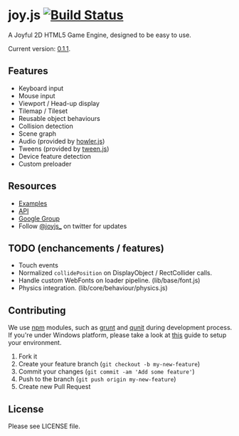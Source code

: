 # joy.js [![Build Status](https://secure.travis-ci.org/joyjs/joy.js.png)](http://travis-ci.org/joyjs/joy.js)

A Joyful 2D HTML5 Game Engine, designed to be easy to use.

Current version: [0.1.1](CHANGELOG.md).

## Features

  - Keyboard input
  - Mouse input
  - Viewport / Head-up display
  - Tilemap / Tileset
  - Reusable object behaviours
  - Collision detection
  - Scene graph
  - Audio (provided by [howler.js](https://github.com/goldfire/howler.js))
  - Tweens (provided by [tween.js](https://github.com/sole/tween.js))
  - Device feature detection
  - Custom preloader

## Resources

  - [Examples](http://joyjs.org)
  - [API](http://joyjs.org/api/)
  - [Google Group](https://groups.google.com/forum/#!forum/joyjs)
  - Follow [@joyjs_](https://twitter.com/joyjs_) on twitter for updates

## TODO (enchancements / features)

  - Touch events
  - Normalized `collidePosition` on DisplayObject / RectCollider calls.
  - Handle custom WebFonts on loader pipeline. (lib/base/font.js)
  - Physics integration. (lib/core/behaviour/physics.js)


## Contributing

We use [npm](https://npmjs.org) modules, such as [grunt](https://github.com/gruntjs/grunt) and
[qunit](https://github.com/gruntjs/grunt-contrib-qunit)  during development process.
If you're under Windows platform, please take a look at
[this](https://gist.github.com/2489540) guide to setup your environment.

1. Fork it
2. Create your feature branch (`git checkout -b my-new-feature`)
3. Commit your changes (`git commit -am 'Add some feature'`)
4. Push to the branch (`git push origin my-new-feature`)
5. Create new Pull Request

## License

Please see LICENSE file.
